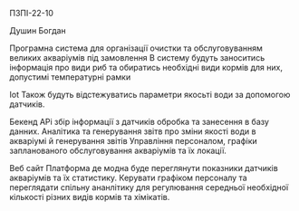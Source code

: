 ПЗПІ-22-10

Душин Богдан

Програмна система для організації очистки та обслуговуванням великих акваріумів під замовлення
В систему будуть заноситись інформація про види риб та обиратись необхідні види кормів для них, допустимі температурні рамки

Iot
Також будуть відстежуватись параметри якосьті води за допомогою датчиків.

Бекенд 
APi збір інформації з датчиків обробка та занесення в базу данних.
Аналітика та генерування звітв про зміни якості води в акваріумі й генерування звітів
Управління персоналом, графіки запланованого обслуговування акваріумів та їх локації.

Веб сайт
Платформа де модна буде переглянути показники датчиків акваріумів та їх статистику. Керувати графіком персоналу та переглядати спільну ананлітику для регулювання середньої необхідної кількості різних видів кормів та хімікатів.

